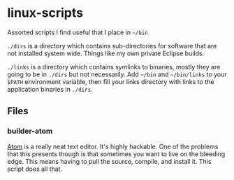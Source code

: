 # linux-scripts
Assorted scripts I find useful that I place in ```~/bin```

```./dirs``` is a directory which contains sub-directories for software that are
not installed system wide. Things like my own private Eclipse builds.

```./links``` is a directory which contains symlinks to binaries, mostly they
are going to be in ```./dirs``` but not necessarily. Add ```~/bin``` and
```~/bin/links``` to your ```$PATH``` environment variable, then fill your links
directory with links to the application binaries in ```./dirs```.

## Files
### builder-atom
[Atom](http://atom.io) is a really neat text editor. It's highly hackable. One
of the problems that this presents though is that sometimes you want to live on
the bleeding edge. This means having to pull the source, compile, and install
it. This script does all that.
